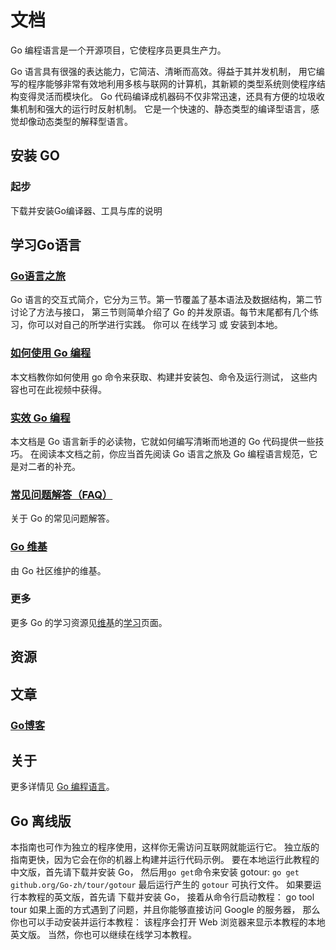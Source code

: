# 文档

Go 编程语言是一个开源项目，它使程序员更具生产力。

Go 语言具有很强的表达能力，它简洁、清晰而高效。得益于其并发机制， 用它编写的程序能够非常有效地利用多核与联网的计算机，其新颖的类型系统则使程序结构变得灵活而模块化。 Go 代码编译成机器码不仅非常迅速，还具有方便的垃圾收集机制和强大的运行时反射机制。 它是一个快速的、静态类型的编译型语言，感觉却像动态类型的解释型语言。

## 安装 GO

### 起步

下载并安装Go编译器、工具与库的说明

## 学习Go语言

### [Go语言之旅](https://github.com/alphaxlvii/go-zh/blob/master/tour/directory.md)

Go 语言的交互式简介，它分为三节。第一节覆盖了基本语法及数据结构，第二节讨论了方法与接口， 第三节则简单介绍了 Go 的并发原语。每节末尾都有几个练习，你可以对自己的所学进行实践。 你可以 在线学习 或 安装到本地。

### [如何使用 Go 编程](https://go-zh.org/doc/code.html)

本文档教你如何使用 go 命令来获取、构建并安装包、命令及运行测试， 这些内容也可在此视频中获得。

### [实效 Go 编程](https://go-zh.org/doc/effective_go.html)

本文档是 Go 语言新手的必读物，它就如何编写清晰而地道的 Go 代码提供一些技巧。 在阅读本文档之前，你应当首先阅读 Go 语言之旅及 Go 编程语言规范，它是对二者的补充。

### [常见问题解答（FAQ）](https://go-zh.org/doc/faq)

关于 Go 的常见问题解答。

### [Go 维基](https://github.com/golang/go/wiki)

由 Go 社区维护的维基。

### 更多

更多 Go 的学习资源见[维基](https://github.com/golang/go/wiki)的[学习](https://github.com/golang/go/wiki/Learn)页面。

## 资源

## 文章

### [Go博客](https://blog.go-zh.org/)

## 关于
更多详情见 [Go 编程语言](https://go-zh.org/)。

## Go 离线版

本指南也可作为独立的程序使用，这样你无需访问互联网就能运行它。 独立版的指南更快，因为它会在你的机器上构建并运行代码示例。 要在本地运行此教程的中文版，首先请下载并安装 Go， 然后用`go get`命令来安装 gotour: `go get github.org/Go-zh/tour/gotour` 最后运行产生的 `gotour` 可执行文件。 如果要运行本教程的英文版，首先请 下载并安装 Go， 接着从命令行启动教程： go tool tour 如果上面的方式遇到了问题，并且你能够直接访问 Google 的服务器， 那么你也可以手动安装并运行本教程： 该程序会打开 Web 浏览器来显示本教程的本地英文版。 当然，你也可以继续在线学习本教程。

